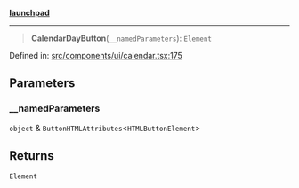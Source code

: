 [**launchpad**](index.md)

***

> **CalendarDayButton**(`__namedParameters`): `Element`

Defined in: [src/components/ui/calendar.tsx:175](https://github.com/victorbratov/launchpad/blob/6dd13cd77753e59ec2a031fc7279545899826925/src/components/ui/calendar.tsx#L175)

## Parameters

### \_\_namedParameters

`object` & `ButtonHTMLAttributes`\<`HTMLButtonElement`\>

## Returns

`Element`
